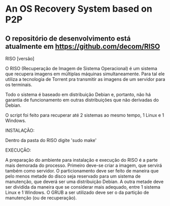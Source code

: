 # An OS Recovery System based on P2P



## O repositório de desenvolvimento está atualmente em https://github.com/decom/RISO

RISO [versão]

O RISO (Recuperação de Imagem de Sistema Operacional) é um sistema que recupera imagens em múltiplas máquinas simultaneamente. Para tal ele utiliza a tecnologia de Torrent pra transmitir as imagens de um servidor para os terminais.

Todo o sistema é baseado em distribuição Debian e, portanto, não há garantia de funcionamento em outras distribuições que não derivadas do Debian.

O script foi feito para recuperar até 2 sistemas ao mesmo tempo, 1 Linux e 1 Windows.

INSTALAÇÃO:

Dentro da pasta do RISO digite 'sudo make'

EXECUÇÃO:

A preparação do ambiente para instalação e execução do RISO é a parte mais demorada do processo. Primeiro deve-se criar a imagem, que servirá também como servidor. O particionamento deve ser feito de maneira que pelo menos metade do disco seja reservado para um sistema de manutenção, que deverá ser uma distribuição Debian. A outra metade deve ser dividida da maneira que se considerar mais adequado, entre 1 sistema Linux e 1 Windows. O GRUB a ser utilizado deve ser o da partição de manutenção (ou de recuperação).

